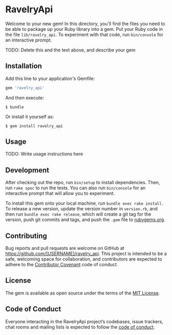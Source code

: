 # RavelryApi

Welcome to your new gem! In this directory, you'll find the files you need to be able to package up your Ruby library into a gem. Put your Ruby code in the file `lib/ravelry_api`. To experiment with that code, run `bin/console` for an interactive prompt.

TODO: Delete this and the text above, and describe your gem

## Installation

Add this line to your application's Gemfile:

```ruby
gem 'ravelry_api'
```

And then execute:

    $ bundle

Or install it yourself as:

    $ gem install ravelry_api

## Usage

TODO: Write usage instructions here

## Development

After checking out the repo, run `bin/setup` to install dependencies. Then, run `rake spec` to run the tests. You can also run `bin/console` for an interactive prompt that will allow you to experiment.

To install this gem onto your local machine, run `bundle exec rake install`. To release a new version, update the version number in `version.rb`, and then run `bundle exec rake release`, which will create a git tag for the version, push git commits and tags, and push the `.gem` file to [rubygems.org](https://rubygems.org).

## Contributing

Bug reports and pull requests are welcome on GitHub at https://github.com/[USERNAME]/ravelry_api. This project is intended to be a safe, welcoming space for collaboration, and contributors are expected to adhere to the [Contributor Covenant](http://contributor-covenant.org) code of conduct.

## License

The gem is available as open source under the terms of the [MIT License](https://opensource.org/licenses/MIT).

## Code of Conduct

Everyone interacting in the RavelryApi project’s codebases, issue trackers, chat rooms and mailing lists is expected to follow the [code of conduct](https://github.com/[USERNAME]/ravelry_api/blob/master/CODE_OF_CONDUCT.md).

